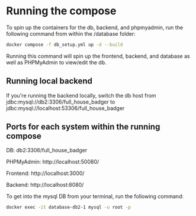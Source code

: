 # Running the compose

To spin up the containers for the db, backend, and phpmyadmin, run the following command from within the /database folder:

```bash
docker compose -f db_setup.yml up -d --build
```

Running this command will spin up the frontend, backend, and database as well as PHPMyAdmin to view/edit the db.

## Running local backend

If you're running the backend locally, switch the db host from jdbc:mysql://db2:3306/full_house_badger to jdbc:mysql://localhost:53306/full_house_badger

## Ports for each system within the running compose

DB: db2:3306/full_house_badger

PHPMyAdmin: http://localhost:50080/

Frontend: http://localhost:3000/

Backend: http://localhost:8080/

To get into the mysql DB from your terminal, run the following command:

```bash
docker exec -it database-db2-1 mysql -u root -p
```
